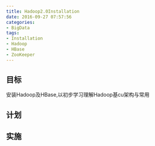```yaml
---
title: Hadoop2.0Installation
date: 2016-09-27 07:57:56
categories:
- BigData
tags:
- Installation
- Hadoop
- HBase
- ZooKeeper
---
```


## 目标 ##  
安装Hadoop及HBase,以初步学习理解Hadoop基cu架构与常用

<!-- more -->


## 计划 ##

## 实施 ##